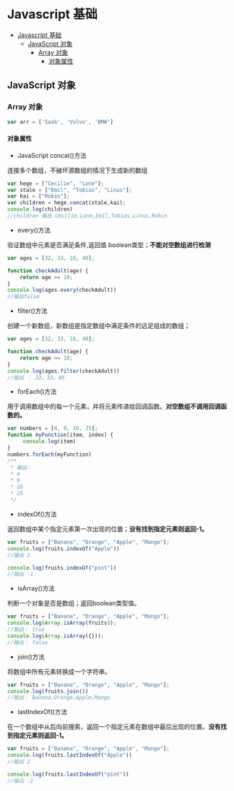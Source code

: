 # Javascript 基础

<!-- @import "[TOC]" {cmd="toc" depthFrom=1 depthTo=6 orderedList=false} -->

<!-- code_chunk_output -->

* [Javascript 基础](#javascript-基础)
	* [JavaScript 对象](#javascript-对象)
		* [Array 对象](#array-对象)
			* [对象属性](#对象属性)

<!-- /code_chunk_output -->

## JavaScript 对象

### Array 对象

``` javascript
var arr = ['Saab', 'Volvo', 'BMW']
```

#### 对象属性

- JavaScript concat()方法

连接多个数组，不破坏源数组的情况下生成新的数组

``` javascript
var hege = ["Cecilie", "Lone"];
var stale = ["Emil", "Tobias", "Linus"];
var kai = ["Robin"];
var children = hege.concat(stale,kai);
console.log(children)
//children 输出 Cecilie,Lone,Emil,Tobias,Linus,Robin
```

- every()方法

验证数组中元素是否满足条件,返回值 boolean类型；**不能对空数组进行检测**

``` javascript
var ages = [32, 33, 16, 40];

function checkAdult(age) {
    return age >= 18;
}
console.log(ages.every(checkAdult))
//输出false
```

- filter()方法

创建一个新数组，新数组是指定数组中满足条件的远足组成的数组；

``` javascript
var ages = [32, 33, 16, 40];

function checkAdult(age) {
    return age >= 18;
}
console.log(ages.filter(checkAdult))
//输出 ： 32，33，40
```

- forEach()方法

用于调用数组中的每一个元素，并将元素传递给回调函数。**对空数组不调用回调函数的。**

``` javascript
var numbers = [4, 9, 16, 25];
function myFunction(item, index) {
     console.log(item) 
}
numbers.forEach(myFunction)
/**
 * 输出：
 * 4
 * 9
 * 16
 * 25
 */
```

- indexOf()方法

返回数组中某个指定元素第一次出现的位置；**没有找到指定元素则返回-1。**

``` javascript
var fruits = ["Banana", "Orange", "Apple", "Mango"];
console.log(fruits.indexOf("Apple"))
//输出 2

console.log(fruits.indexOf("pint"))
//输出 -1
```

- isArray()方法

判断一个对象是否是数组；返回boolean类型值。

``` javascript
var fruits = ["Banana", "Orange", "Apple", "Mango"];
console.log(Array.isArray(fruits));
//输出： true
console.log(Array.isArray({}));
//输出： false
```

- join()方法

将数组中所有元素转换成一个字符串。

``` javascript
var fruits = ["Banana", "Orange", "Apple", "Mango"];
console.log(fruits.join())
//输出： Banana,Orange,Apple,Mango
```

- lastIndexOf()方法

在一个数组中从后向前搜索，返回一个指定元素在数组中最后出现的位置。**没有找到指定元素则返回-1。**

``` javascript
var fruits = ["Banana", "Orange", "Apple", "Mango"];
console.log(fruits.lastIndexOf("Apple"))
//输出 2

console.log(fruits.lastIndexOf("pint"))
//输出 -1
```
